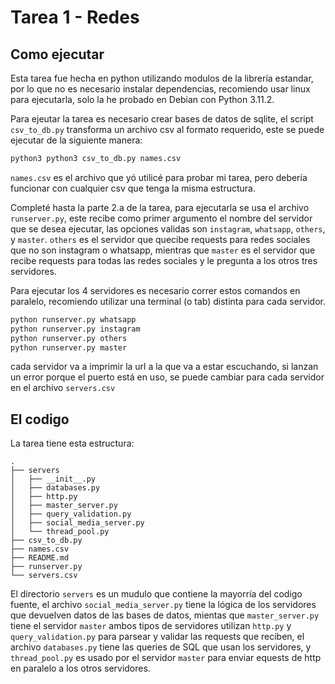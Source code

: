 # Tarea 1 - Redes

## Como ejecutar

Esta tarea fue hecha en python utilizando modulos de la librería estandar,
por lo que no es necesario instalar dependencias, recomiendo usar linux
para ejecutarla, solo la he probado en Debian con Python 3.11.2.

Para ejeutar la tarea es necesario crear bases de datos de sqlite,
el script `csv_to_db.py` transforma un archivo csv al formato requerido,
este se puede ejecutar de la siguiente manera:

```bash
python3 python3 csv_to_db.py names.csv
```

`names.csv` es el archivo que yó utilicé para probar mi tarea, pero debería
funcionar con cualquier csv que tenga la misma estructura.


Completé hasta la parte 2.a de la tarea, para ejecutarla se usa el archivo 
`runserver.py`, este recibe como primer argumento el nombre del servidor que 
se desea ejecutar, las opciones validas son `instagram`, `whatsapp`, `others`,
y `master`. `others` es el servidor que quecibe requests para redes sociales que 
no son instagram o whatsapp, mientras que `master` es el servidor que recibe
requests para todas las redes sociales y le pregunta a los otros tres servidores.

Para ejecutar los 4 servidores es necesario correr estos comandos en paralelo,
recomiendo utilizar una terminal (o tab) distinta para cada servidor.

```bash
python runserver.py whatsapp
python runserver.py instagram
python runserver.py others
python runserver.py master
```

cada servidor va a imprimir la url a la que va a estar escuchando, si lanzan un 
error porque el puerto está en uso, se puede cambiar para cada servidor en el 
archivo `servers.csv`


## El codigo

La tarea tiene esta estructura:

```
.
├── servers
│   ├── __init__.py
│   ├── databases.py
│   ├── http.py
│   ├── master_server.py
│   ├── query_validation.py
│   ├── social_media_server.py
│   └── thread_pool.py
├── csv_to_db.py
├── names.csv
├── README.md
├── runserver.py
└── servers.csv
```

El directorio `servers` es un mudulo que contiene la mayorría del codigo fuente,
el archivo `social_media_server.py` tiene la lógica de los servidores que devuelven
datos de las bases de datos, mientas que `master_server.py` tiene el servidor `master`
ambos tipos de servidores utilizan `http.py` y `query_validation.py` para parsear
y validar las requests que reciben, el archivo `databases.py` tiene las queries de SQL 
que usan los servidores, y `thread_pool.py` es usado por el servidor `master` para
enviar equests de http en paralelo a los otros servidores.



